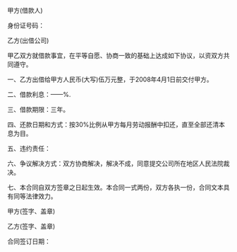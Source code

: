 
 


甲方(借款人)


身份证号码：


乙方(出借公司)


甲乙双方就借款事宜，在平等自愿、协商一致的基础上达成如下协议，以资双方共同遵守。


一、乙方出借给甲方人民币(大写)伍万元整，于2008年4月1日前交付甲方。


二、借款利息：——%.


三、借款期限：三年。


四、还款日期和方式：按30%比例从甲方每月劳动报酬中扣还，直至全部还清本息为目。


五、违约责任：


六、争议解决方式：双方协商解决，解决不成，同意提交公司所在地区人民法院裁决。


七、本合同自双方签章之日起生效。本合同一式两份，双方各执一份，合同文本具有同等法律效力。


甲方(签字、盖章)


乙方(签字、盖章)


合同签订日期：
 


 

 
 
 
 
 
  


  
 

  


  


  
 
 
 
 

